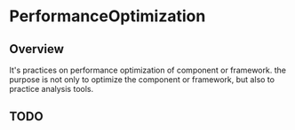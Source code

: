 # **PerformanceOptimization**

## **Overview**

It's practices on performance optimization of component or framework. the purpose is not only to optimize the component or framework, but also to practice analysis tools.

## **TODO**